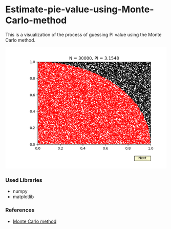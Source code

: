 # Estimate-pie-value-using-Monte-Carlo-method

This is a visualization of the process of guessing PI value using the Monte Carlo method.

![Figure_1](https://raw.githubusercontent.com/ro0opf/Estimate-pie-value-using-Monte-Carlo-method/dev/res/Figure_1.png)

### Used Libraries
- numpy
- matplotlib

### References
- [Monte Carlo method](https://en.wikipedia.org/wiki/Monte_Carlo_method)

